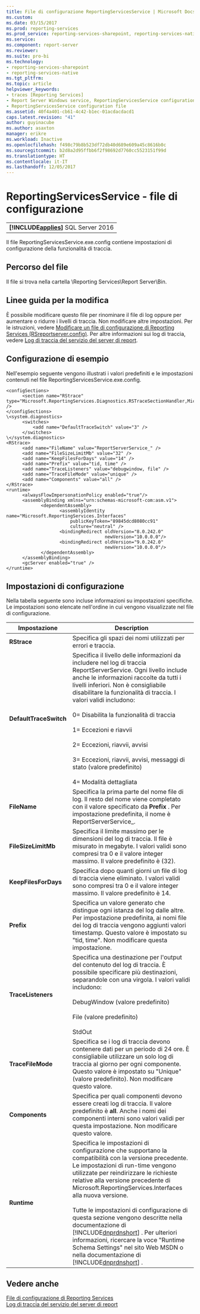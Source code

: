 ```yaml
---
title: File di configurazione ReportingServicesService | Microsoft Docs
ms.custom: 
ms.date: 03/15/2017
ms.prod: reporting-services
ms.prod_service: reporting-services-sharepoint, reporting-services-native
ms.service: 
ms.component: report-server
ms.reviewer: 
ms.suite: pro-bi
ms.technology:
- reporting-services-sharepoint
- reporting-services-native
ms.tgt_pltfrm: 
ms.topic: article
helpviewer_keywords:
- traces [Reporting Services]
- Report Server Windows service, ReportingServicesService configuration file
- ReportingServicesService configuration file
ms.assetid: 40f4a401-cb61-4c42-b1ec-01acdacdacd1
caps.latest.revision: "41"
author: guyinacube
ms.author: asaxton
manager: erikre
ms.workload: Inactive
ms.openlocfilehash: f498c79b8b523df72db40d689e609a45c8616b0c
ms.sourcegitcommit: b2d8a2d95ffbb6f2f98692d7760cc5523151f99d
ms.translationtype: HT
ms.contentlocale: it-IT
ms.lasthandoff: 12/05/2017
---
```

# <a name="reportingservicesservice-configuration-file"></a>ReportingServicesService - file di configurazione
 ||  
|-|  
|**[!INCLUDE[applies](../../includes/applies-md.md)]**  SQL Server 2016|
  
Il file ReportingServicesService.exe.config contiene impostazioni di configurazione della funzionalità di traccia.  
  
## <a name="file-location"></a>Percorso del file  
 Il file si trova nella cartella \Reporting Services\Report Server\Bin.  
  
## <a name="editing-guidelines"></a>Linee guida per la modifica  
 È possibile modificare questo file per rinominare il file di log oppure per aumentare o ridurre i livelli di traccia. Non modificare altre impostazioni. Per le istruzioni, vedere [Modificare un file di configurazione di Reporting Services &#40;RSreportserver.config&#41;](../../reporting-services/report-server/modify-a-reporting-services-configuration-file-rsreportserver-config.md). Per altre informazioni sui log di traccia, vedere [Log di traccia del servizio del server di report](../../reporting-services/report-server/report-server-service-trace-log.md).  
  
## <a name="example-configuration"></a>Configurazione di esempio  
 Nell'esempio seguente vengono illustrati i valori predefiniti e le impostazioni contenuti nel file ReportingServicesService.exe.config.  
  
```  
<configSections>  
      <section name="RStrace" type="Microsoft.ReportingServices.Diagnostics.RSTraceSectionHandler,Microsoft.ReportingServices.Diagnostics" />  
</configSections>  
\<system.diagnostics>  
      <switches>  
          <add name="DefaultTraceSwitch" value="3" />  
      </switches>  
\</system.diagnostics>  
<RStrace>  
      <add name="FileName" value="ReportServerService_" />  
      <add name="FileSizeLimitMb" value="32" />  
      <add name="KeepFilesForDays" value="14" />  
      <add name="Prefix" value="tid, time" />  
      <add name="TraceListeners" value="debugwindow, file" />  
      <add name="TraceFileMode" value="unique" />  
      <add name="Components" value="all" />  
</RStrace>  
<runtime>  
      <alwaysFlowImpersonationPolicy enabled="true"/>  
      <assemblyBinding xmlns="urn:schemas-microsoft-com:asm.v1">  
             <dependentAssembly>  
                    <assemblyIdentity name="Microsoft.ReportingServices.Interfaces"  
                        publicKeyToken="89845dcd8080cc91"  
                        culture="neutral" />  
                    <bindingRedirect oldVersion="8.0.242.0"  
                                     newVersion="10.0.0.0"/>  
                    <bindingRedirect oldVersion="9.0.242.0"  
                                     newVersion="10.0.0.0"/>  
             </dependentAssembly>  
      </assemblyBinding>  
      <gcServer enabled="true" />  
</runtime>  
```  
  
## <a name="configuration-settings"></a>Impostazioni di configurazione  
 Nella tabella seguente sono incluse informazioni su impostazioni specifiche. Le impostazioni sono elencate nell'ordine in cui vengono visualizzate nel file di configurazione.  
  
|Impostazione|Description|  
|-------------|-----------------|  
|**RStrace**|Specifica gli spazi dei nomi utilizzati per errori e traccia.|  
|**DefaultTraceSwitch**|Specifica il livello delle informazioni da includere nel log di traccia ReportServerService. Ogni livello include anche le informazioni raccolte da tutti i livelli inferiori. Non è consigliabile disabilitare la funzionalità di traccia. I valori validi includono:<br /><br /> 0= Disabilita la funzionalità di traccia<br /><br /> 1= Eccezioni e riavvii<br /><br /> 2= Eccezioni, riavvii, avvisi<br /><br /> 3= Eccezioni, riavvii, avvisi, messaggi di stato (valore predefinito)<br /><br /> 4= Modalità dettagliata|  
|**FileName**|Specifica la prima parte del nome file di log. Il resto del nome viene completato con il valore specificato da **Prefix** . Per impostazione predefinita, il nome è ReportServerService_.|  
|**FileSizeLimitMb**|Specifica il limite massimo per le dimensioni del log di traccia. Il file è misurato in megabyte. I valori validi sono compresi tra 0 e il valore integer massimo. Il valore predefinito è (32).|  
|**KeepFilesForDays**|Specifica dopo quanti giorni un file di log di traccia viene eliminato. I valori validi sono compresi tra 0 e il valore integer massimo. Il valore predefinito è 14.|  
|**Prefix**|Specifica un valore generato che distingue ogni istanza del log dalle altre. Per impostazione predefinita, ai nomi file dei log di traccia vengono aggiunti valori timestamp. Questo valore è impostato su "tid, time". Non modificare questa impostazione.|  
|**TraceListeners**|Specifica una destinazione per l'output del contenuto del log di traccia. È possibile specificare più destinazioni, separandole con una virgola. I valori validi includono:<br /><br /> DebugWindow (valore predefinito)<br /><br /> File (valore predefinito)<br /><br /> StdOut|  
|**TraceFileMode**|Specifica se i log di traccia devono contenere dati per un periodo di 24 ore. È consigliabile utilizzare un solo log di traccia al giorno per ogni componente. Questo valore è impostato su "Unique" (valore predefinito). Non modificare questo valore.|  
|**Components**|Specifica per quali componenti devono essere creati log di traccia. Il valore predefinito è **all**. Anche i nomi dei componenti interni sono valori validi per questa impostazione. Non modificare questo valore.|  
|**Runtime**|Specifica le impostazioni di configurazione che supportano la compatibilità con la versione precedente. Le impostazioni di run-time vengono utilizzate per reindirizzare le richieste relative alla versione precedente di Microsoft.ReportingServices.Interfaces alla nuova versione.<br /><br /> Tutte le impostazioni di configurazione di questa sezione vengono descritte nella documentazione di [!INCLUDE[dnprdnshort](../../includes/dnprdnshort-md.md)] . Per ulteriori informazioni, ricercare la voce "Runtime Schema Settings" nel sito Web MSDN o nella documentazione di [!INCLUDE[dnprdnshort](../../includes/dnprdnshort-md.md)] .|  
  
## <a name="see-also"></a>Vedere anche  
 [File di configurazione di Reporting Services](../../reporting-services/report-server/reporting-services-configuration-files.md)   
 [Log di traccia del servizio del server di report](../../reporting-services/report-server/report-server-service-trace-log.md)  
  
  
